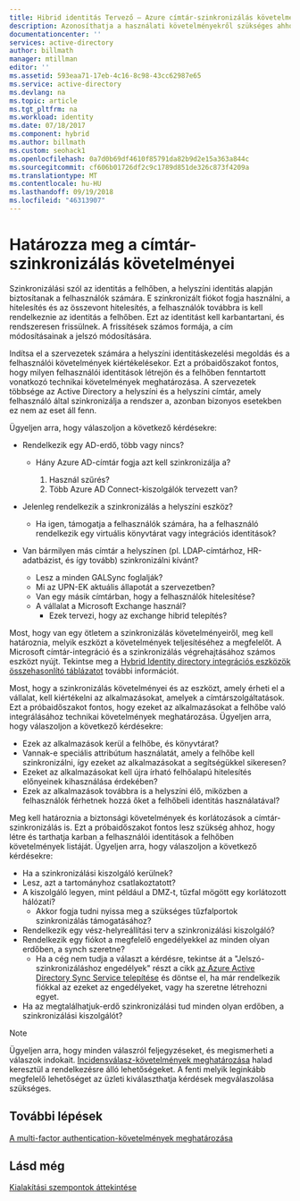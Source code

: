 ```yaml
---
title: Hibrid identitás Tervező – Azure címtár-szinkronizálás követelményei |} A Microsoft Docs
description: Azonosíthatja a használati követelményekről szükséges ahhoz, hogy között a felhasználók szinkronizálása az helyi és felhőbeli vállalati =.
documentationcenter: ''
services: active-directory
author: billmath
manager: mtillman
editor: ''
ms.assetid: 593eaa71-17eb-4c16-8c98-43cc62987e65
ms.service: active-directory
ms.devlang: na
ms.topic: article
ms.tgt_pltfrm: na
ms.workload: identity
ms.date: 07/18/2017
ms.component: hybrid
ms.author: billmath
ms.custom: seohack1
ms.openlocfilehash: 0a7d0b69df4610f85791da82b9d2e15a363a844c
ms.sourcegitcommit: cf606b01726df2c9c1789d851de326c873f4209a
ms.translationtype: MT
ms.contentlocale: hu-HU
ms.lasthandoff: 09/19/2018
ms.locfileid: "46313907"
---
```

# <a name="determine-directory-synchronization-requirements"></a>Határozza meg a címtár-szinkronizálás követelményei
Szinkronizálási szól az identitás a felhőben, a helyszíni identitás alapján biztosítanak a felhasználók számára. E szinkronizált fiókot fogja használni, a hitelesítés és az összevont hitelesítés, a felhasználók továbbra is kell rendelkeznie az identitás a felhőben.  Ezt az identitást kell karbantartani, és rendszeresen frissülnek.  A frissítések számos formája, a cím módosításainak a jelszó módosítására.  

Indítsa el a szervezetek számára a helyszíni identitáskezelési megoldás és a felhasználói követelmények kiértékelésekor. Ezt a próbaidőszakot fontos, hogy milyen felhasználói identitások létrejön és a felhőben fenntartott vonatkozó technikai követelmények meghatározása.  A szervezetek többsége az Active Directory a helyszíni és a helyszíni címtár, amely felhasználó által szinkronizálja a rendszer a, azonban bizonyos esetekben ez nem az eset áll fenn.  

Ügyeljen arra, hogy válaszoljon a következő kérdésekre:

* Rendelkezik egy AD-erdő, több vagy nincs?
  
  * Hány Azure AD-címtár fogja azt kell szinkronizálja a?
    
    1. Használ szűrés?
    2. Több Azure AD Connect-kiszolgálók tervezett van?
* Jelenleg rendelkezik a szinkronizálás a helyszíni eszköz?
  
  * Ha igen, támogatja a felhasználók számára, ha a felhasználó rendelkezik egy virtuális könyvtárat vagy integrációs identitások?
* Van bármilyen más címtár a helyszínen (pl. LDAP-címtárhoz, HR-adatbázist, és így tovább) szinkronizálni kívánt?
  * Lesz a minden GALSync foglalják?
  * Mi az UPN-EK aktuális állapotát a szervezetben? 
  * Van egy másik címtárban, hogy a felhasználók hitelesítése?
  * A vállalat a Microsoft Exchange használ?
    * Ezek tervezi, hogy az exchange hibrid telepítés?

Most, hogy van egy ötletem a szinkronizálás követelményeiről, meg kell határoznia, melyik eszközt a követelmények teljesítéséhez a megfelelőt.  A Microsoft címtár-integráció és a szinkronizálás végrehajtásához számos eszközt nyújt.  Tekintse meg a [Hybrid Identity directory integrációs eszközök összehasonlító táblázatot](plan-hybrid-identity-design-considerations-tools-comparison.md) további információt. 

Most, hogy a szinkronizálás követelményei és az eszközt, amely érheti el a vállalat, kell kiértékelni az alkalmazásokat, amelyek a címtárszolgáltatások. Ezt a próbaidőszakot fontos, hogy ezeket az alkalmazásokat a felhőbe való integrálásához technikai követelmények meghatározása. Ügyeljen arra, hogy válaszoljon a következő kérdésekre:

* Ezek az alkalmazások kerül a felhőbe, és könyvtárat?
* Vannak-e speciális attribútum használatát, amely a felhőbe kell szinkronizálni, így ezeket az alkalmazásokat a segítségükkel sikeresen?
* Ezeket az alkalmazásokat kell újra írható felhőalapú hitelesítés előnyeinek kihasználása érdekében?
* Ezek az alkalmazások továbbra is a helyszíni élő, miközben a felhasználók férhetnek hozzá őket a felhőbeli identitás használatával?

Meg kell határoznia a biztonsági követelmények és korlátozások a címtár-szinkronizálás is. Ezt a próbaidőszakot fontos lesz szükség ahhoz, hogy létre és tarthatja karban a felhasználói identitások a felhőben követelmények listáját. Ügyeljen arra, hogy válaszoljon a következő kérdésekre:

* Ha a szinkronizálási kiszolgáló kerülnek?
* Lesz, azt a tartományhoz csatlakoztatott?
* A kiszolgáló legyen, mint például a DMZ-t, tűzfal mögött egy korlátozott hálózati?
  * Akkor fogja tudni nyissa meg a szükséges tűzfalportok szinkronizálás támogatásához?
* Rendelkezik egy vész-helyreállítási terv a szinkronizálási kiszolgáló?
* Rendelkezik egy fiókot a megfelelő engedélyekkel az minden olyan erdőben, a synch szeretne?
  * Ha a cég nem tudja a választ a kérdésre, tekintse át a "Jelszó-szinkronizáláshoz engedélyek" részt a cikk [az Azure Active Directory Sync Service telepítése](https://msdn.microsoft.com/library/azure/dn757602.aspx#BKMK_CreateAnADAccountForTheSyncService) és döntse el, ha már rendelkezik fiókkal az ezeket az engedélyeket, vagy ha szeretne létrehozni egyet.
* Ha az megtalálhatjuk-erdő szinkronizálási tud minden olyan erdőben, a szinkronizálási kiszolgálót?

> [!NOTE]
> Ügyeljen arra, hogy minden válaszról feljegyzéseket, és megismerheti a válaszok indokait. [Incidensválasz-követelmények meghatározása](plan-hybrid-identity-design-considerations-incident-response-requirements.md) halad keresztül a rendelkezésre álló lehetőségeket. A fenti melyik leginkább megfelelő lehetőséget az üzleti kiválaszthatja kérdések megválaszolása szükséges.
> 
> 

## <a name="next-steps"></a>További lépések
[A multi-factor authentication-követelmények meghatározása](plan-hybrid-identity-design-considerations-multifactor-auth-requirements.md)

## <a name="see-also"></a>Lásd még
[Kialakítási szempontok áttekintése](plan-hybrid-identity-design-considerations-overview.md)

